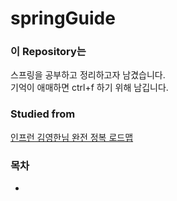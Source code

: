 # springGuide
### 이 Repository는
스프링을 공부하고 정리하고자 남겼습니다.   
기억이 애매하면 ctrl+f 하기 위해 남깁니다.
### Studied from
[인프런 김영한님 완전 정복 로드맵](https://www.inflearn.com/roadmaps/149)
### 목차
* 